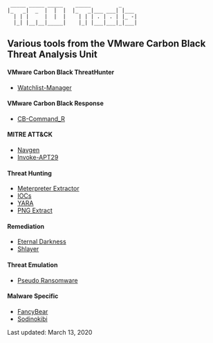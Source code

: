 	                                          
	 _____ _____ _____    _____         _     
	|_   _|  _  |  |  |  |_   _|___ ___| |___ 
	  | | |     |  |  |    | | | . | . | |_ -|
	  |_| |__|__|_____|    |_| |___|___|_|___|
	                                          

## Various tools from the VMware Carbon Black Threat Analysis Unit

#### VMware Carbon Black ThreatHunter
  - [Watchlist-Manager](https://github.com/carbonblack/tau-tools/tree/master/ThreatHunter-Watchlist-Manager)

#### VMware Carbon Black Response
  - [CB-Command_R](https://github.com/carbonblack/tau-tools/tree/master/threat_hunting/CB-Command_R)

#### MITRE ATT&CK
  - [Navgen](https://github.com/carbonblack/tau-tools/tree/master/navgen)
  - [Invoke-APT29](https://github.com/carbonblack/tau-tools/tree/master/threat_emulation/Invoke-APT29)

#### Threat Hunting
  - [Meterpreter Extractor](https://github.com/carbonblack/tau-tools/tree/master/threat_hunting/powershell_meterpreter_extractor)
  - [IOCs](https://github.com/carbonblack/tau-tools/tree/master/threat_hunting/IOCs)
  - [YARA](https://github.com/carbonblack/tau-tools/tree/master/threat_hunting/yara)
  - [PNG Extract](https://github.com/carbonblack/tau-tools/tree/master/threat_hunting/png_extract)

#### Remediation
  - [Eternal Darkness](https://github.com/carbonblack/tau-tools/tree/master/remediation/EternalDarkness)
  - [Shlayer](https://github.com/carbonblack/tau-tools/tree/master/remediation/shlayer)

#### Threat Emulation
  - [Pseudo Ransomware](https://github.com/carbonblack/tau-tools/tree/master/threat_emulation/pseudo_ransomware)

#### Malware Specific
  - [FancyBear](https://github.com/carbonblack/tau-tools/tree/master/malware_specific/FancyBear)
  - [Sodinokibi](https://github.com/carbonblack/tau-tools/tree/master/malware_specific/Sodinokibi)

Last updated: March 13, 2020
